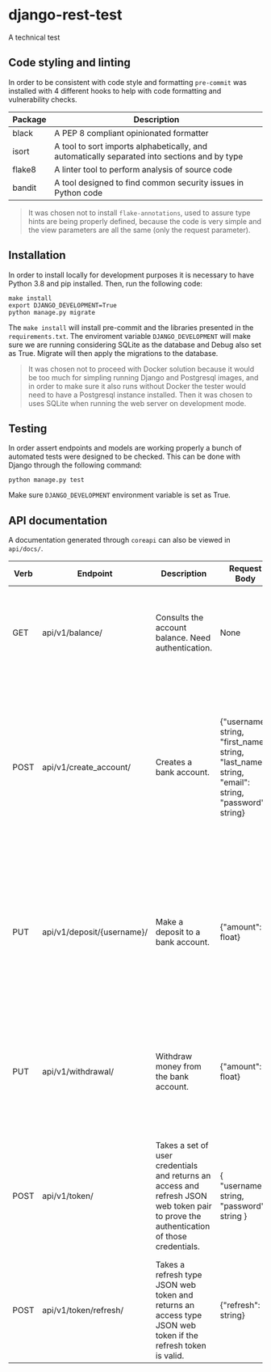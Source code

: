 # django-rest-test
A technical test

## Code styling and linting

In order to be consistent with code style and formatting `pre-commit` was installed with 4 different hooks to help with code formatting and vulnerability checks.

| Package | Description |
| --- | --- |
| black | A PEP 8 compliant opinionated formatter |
| isort | A tool to sort imports alphabetically, and automatically separated into sections and by type |
| flake8 | A linter tool to perform analysis of source code |
| bandit | A tool designed to find common security issues in Python code |

> It was chosen not to install `flake-annotations`, used to assure type hints are being properly defined, because the code is very simple and the view parameters are all the same (only the request parameter).

## Installation
In order to install locally for development purposes it is necessary to have Python 3.8 and pip installed. Then, run the following code:

```
make install
export DJANGO_DEVELOPMENT=True
python manage.py migrate
```

The `make install` will install pre-commit and the libraries presented in the `requirements.txt`. The enviroment variable `DJANGO_DEVELOPMENT` will make sure we are running considering SQLite as the database and Debug also set as True. Migrate will then apply the migrations to the database.

> It was chosen not to proceed with Docker solution because it would be too much for simpling running Django and Postgresql images, and in order to make sure it also runs without Docker the tester would need to have a Postgresql instance installed. Then it was chosen to uses SQLite when running the web server on development mode. 

## Testing

In order assert endpoints and models are working properly a bunch of automated tests were designed to be checked. This can be done with Django through the following command:

```
python manage.py test
```

Make sure `DJANGO_DEVELOPMENT` environment variable is set as True.

## API documentation
A documentation generated through `coreapi` can also be viewed in `api/docs/`.

| Verb | Endpoint | Description | Request Body | Response |
| --- | --- | --- | --- | --- |
| GET | api/v1/balance/ | Consults the account balance. Need authentication. | None | 200 OK, response data: {"balance": float}  / 401 UNAUTHORIZED for Authentication credentials not provided |
| POST | api/v1/create_account/ | Creates a bank account. | {"username": string, "first_name": string, "last_name": string, "email": string, "password": string} | 201 CREATED, response data: {"date_created": timestamp, "is_active": boolean, "balance": float, "username": string, "first_name": string, "last_name": string, "email": string} / 400 BAD REQUEST for invalid request data |
| PUT | api/v1/deposit/{username}/ | Make a deposit to a bank account. | {"amount": float} | 202 ACCEPTED, response data: {"balance": float} / 406 NOT ACCEPTABLE for deposit that exceeds maximum balance / 404 NOT FOUND for account not found / 400 BAD REQUEST  for invalid request data |
| PUT | api/v1/withdrawal/ | Withdraw money from the bank account. | {"amount": float} | 202 ACCEPTED, response data: {"balance": float} / 406 NOT ACCEPTABLE for withdrawing more money than available in balance / 400 BAD REQUEST for invalid request data |
| POST | api/v1/token/ | Takes a set of user credentials and returns an access and refresh JSON web token pair to prove the authentication of those credentials. | { "username": string, "password": string } | 200 OK, response data: {"refresh": string, "access": string} / 401 UNAUTHORIZED for incorrect login atempt / 400 BAD REQUEST for invalid request data|
| POST | api/v1/token/refresh/ | Takes a refresh type JSON web token and returns an access type JSON web token if the refresh token is valid. | {"refresh": string} | 200 OK, response data: {"access": string} / 401 UNAUTHORIZED for token invalid or expired / 400 BAD REQUEST for invalid request data |
